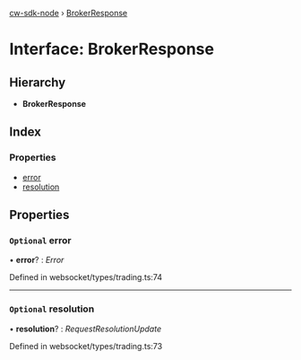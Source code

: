 [cw-sdk-node](../README.md) › [BrokerResponse](brokerresponse.md)

# Interface: BrokerResponse

## Hierarchy

* **BrokerResponse**

## Index

### Properties

* [error](brokerresponse.md#optional-error)
* [resolution](brokerresponse.md#optional-resolution)

## Properties

### `Optional` error

• **error**? : *Error*

Defined in websocket/types/trading.ts:74

___

### `Optional` resolution

• **resolution**? : *RequestResolutionUpdate*

Defined in websocket/types/trading.ts:73
